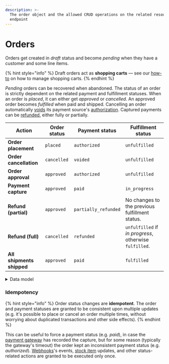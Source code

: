 ```yaml
---
description: >-
  The order object and the allowed CRUD operations on the related resource
  endpoint
---
```


# Orders

Orders get created in _draft_ status and become _pending_ when they have a customer and some line items.&#x20;

{% hint style="info" %}
Draft orders act as **shopping carts** — see our [how-to](https://docs.commercelayer.io/developers/v/how-tos/shopping-cart) on how to manage shopping carts.&#x20;
{% endhint %}

_Pending_ orders can be recovered when abandoned. The status of an order is strictly dependent on the related payment and fulfillment statuses. When an order is _placed_, it can either get _approved_ or _cancelled_. An approved order becomes _fulfilled_ when paid and shipped. Cancelling an order automatically [voids](../voids/) its payment source's [authorization](../authorizations/). Captured payments can be [refunded](../refunds/), either fully or partially.&#x20;

| Action                    | Order status | Payment status       | Fulfillment status                                     |
| ------------------------- | ------------ | -------------------- | ------------------------------------------------------ |
| **Order placement**       | `placed`     | `authorized`         | `unfulfilled`                                          |
| **Order cancellation**    | `cancelled`  | `voided`             | `unfulfilled`                                          |
| **Order approval**        | `approved`   | `authorized`         | `unfulfilled`                                          |
| **Payment capture**       | `approved`   | `paid`               | `in_progress`                                          |
| **Refund (partial)**      | `approved`   | `partially_refunded` | No changes to the previous fulfillment status.         |
| **Refund (full)**         | `cancelled`  | `refunded`           | `unfulfilled` if _in progress_, otherwise `fulfilled`. |
| **All shipments shipped** | `approved`   | `paid`               | `fulfilled`                                            |

<details>

<summary>Data model</summary>

Read more about the anatomy of an order [here](https://commercelayer.io/docs/data-model/anatomy-of-an-order) and check the related ER diagram that illustrates how the order resource relates to the other API entities.

</details>

### Idempotency

{% hint style="info" %}
Order status changes are **idempotent**. The order and payment statuses are granted to be consistent upon multiple updates (e.g. it's possible to place or cancel an order multiple times, without worrying about duplicated transactions and other side effects).
{% endhint %}

This can be useful to force a payment status (e.g. _paid_), in case the [payment gateway](../payment\_gateways/) has recorded the capture, but for some reason (typically the gateway's timeout) the order kept an inconsistent payment status (e.g. _authorized_). [Webhooks](../webhooks/)'s events, [stock item](../stock\_items/) updates, and other status-related actions are granted to be executed only once.
